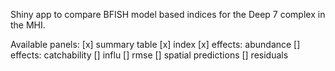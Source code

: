 Shiny app to compare BFISH model based indices for the Deep 7 complex in the MHI.

Available panels:
[x] summary table
[x] index
[x] effects: abundance
[] effects: catchability
[] influ
[] rmse
[] spatial predictions
[] residuals